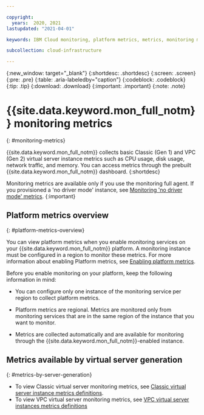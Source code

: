```yaml
---

copyright:
  years:  2020, 2021
lastupdated: "2021-04-01"

keywords: IBM Cloud monitoring, platform metrics, metrics, monitoring metrics, monitoring

subcollection: cloud-infrastructure

---
```


{:new_window: target="_blank"}
{:shortdesc: .shortdesc}
{:screen: .screen}
{:pre: .pre}
{:table: .aria-labeledby="caption"}
{:codeblock: .codeblock}
{:tip: .tip}
{:download: .download}
{:important: .important}
{:note: .note}

# {{site.data.keyword.mon_full_notm}} monitoring metrics
{: #monitoring-metrics}

{{site.data.keyword.mon_full_notm}} collects basic Classic (Gen 1) and VPC (Gen 2) virtual server instance metrics such as CPU usage, disk usage, network traffic, and memory. You can access metrics through the prebuilt {{site.data.keyword.mon_full_notm}} dashboard.
{:shortdesc}

Monitoring metrics are available only if you use the monitoring full agent. If you provisioned a 'no driver mode' instance, see [Monitoring 'no driver mode' metrics](/docs/cloud-infrastructure?topic=cloud-infrastructure-enabling-monitoring-light-no-driver#monitoring-light-metrics).
{:important} 

## Platform metrics overview
{: #platform-metrics-overview}

You can view platform metrics when you enable monitoring services on your {{site.data.keyword.mon_full_notm}} platform. A monitoring instance must be configured in a region to monitor these metrics. For more information about enabling Platform metrics, see [Enabling platform metrics](https://test.cloud.ibm.com/docs/Monitoring-with-Sysdig?topic=Monitoring-with-Sysdig-platform_metrics_enabling).

Before you enable monitoring on your platform, keep the following information in mind:

* You can configure only one instance of the monitoring service per region to collect platform metrics.

* Platform metrics are regional. Metrics are monitored only from monitoring services that are in the same region of the instance that you want to monitor. 

* Metrics are collected automatically and are available for monitoring through the {{site.data.keyword.mon_full_notm}}-enabled instance. 

## Metrics available by virtual server generation
{: #metrics-by-server-generation}

* To view Classic virtual server monitoring metrics, see [Classic virtual server instance metrics definitions](/docs/cloud-infrastructure?topic=cloud-infrastructure-classic-monitoring-metrics).
* To view VPC virtual server monitoring metrics, see [VPC virtual server instances metrics definitions](/docs/cloud-infrastructure?topic=cloud-infrastructure-vpc-monitoring-metrics)
